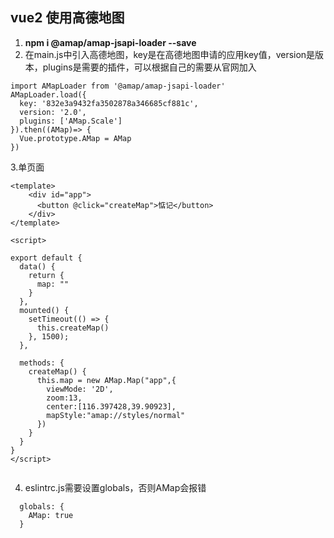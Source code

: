 ## vue2 使用高德地图

1. **npm i @amap/amap-jsapi-loader --save**
2. 在main.js中引入高德地图，key是在高德地图申请的应用key值，version是版本，plugins是需要的插件，可以根据自己的需要从官网加入

```
import AMapLoader from '@amap/amap-jsapi-loader'
AMapLoader.load({
  key: '832e3a9432fa3502878a346685cf881c',
  version: '2.0',
  plugins: ['AMap.Scale']
}).then((AMap)=> {
  Vue.prototype.AMap = AMap
})
```

3.单页面

```
<template>
    <div id="app">
      <button @click="createMap">惦记</button>
    </div>
</template>

<script>

export default {
  data() {
    return {
      map: ""
    }
  },
  mounted() {
    setTimeout(() => {
      this.createMap()
    }, 1500);
  },

  methods: {
    createMap() {
      this.map = new AMap.Map("app",{
        viewMode: '2D',
        zoom:13,
        center:[116.397428,39.90923],
        mapStyle:"amap://styles/normal"
      })
    }
  }
}
</script>


```

4. eslintrc.js需要设置globals，否则AMap会报错

```
  globals: {
    AMap: true
  }
```

